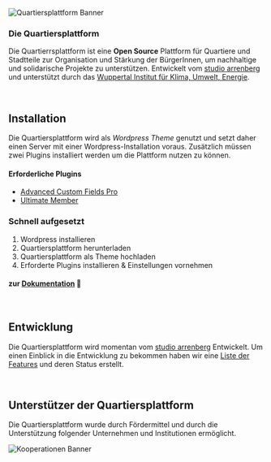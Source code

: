 ![Quartiersplattform Banner](https://github.com/studio-arrenberg/quartiersplattform/raw/main/.github/assets/quartiersplattform-banner-02.jpg)

### Die Quartiersplattform
Die Quartierrsplattform ist eine **Open Source** Plattform für Quartiere und Stadtteile zur Organisation und Stärkung der BürgerInnen, um nachhaltige und solidarische Projekte zu unterstützen. Entwickelt vom [studio arrenberg](https://arrenberg.studio)
und unterstützt durch das [Wuppertal Institut für Klima, Umwelt, Energie](https://wupperinst.org/p/wi/p/s/pd/921/).

<!-- ## Inhaltsübersicht
- Einleitung
  - Mission (Lizienz)
  - Features
- Installation
  - Anforderungen
  - Schritte
- Unterstützer -->

<br>

<!-- 
![Feature 1](https://github.com/studio-arrenberg/quartiersplattform/raw/main/.github/assets/banner-feature-1.png)
<br>

![Feature 2](https://github.com/studio-arrenberg/quartiersplattform/raw/main/.github/assets/banner-feature-2.png)
<br>

![Feature 3](https://github.com/studio-arrenberg/quartiersplattform/raw/main/.github/assets/banner-feature-3.png) 
-->


<!-- ## Features -->
<!-- Die Quartiersplattform ... -->

<!-- #### Featues (in bildern)
- Quartiersinformationen aufzeichnen (cards geschichten/karte/Über) (projekte/nachrichten/veranstaltungen)
- BürgerInnen vernetzten (Hutträger/kontaktieren) (Diskussion/Umfrage)
- Zugang zur Kommunalpolitik vereinfachen und Bürgerbeteiligung stärken (BV) -->


## Installation
Die Quartiersplattform wird als *Wordpress Theme* genutzt und setzt daher einen Server mit einer Wordpress-Installation voraus. Zusätzlich müssen zwei Plugins installiert werden um die Plattform nutzen zu können. 
#### Erforderliche Plugins
- [Advanced Custom Fields Pro](https://de.wordpress.org/plugins/advanced-custom-fields/)
- [Ultimate Member](https://de.wordpress.org/plugins/ultimate-member/)

### Schnell aufgesetzt
1. Wordpress installieren
2. Quartiersplattform herunterladen
3. Quartiersplattform als Theme hochladen
4. Erforderte Plugins installieren & Einstellungen vornehmen

#### zur [Dokumentation](https://github.com/studio-arrenberg/quartiersplattform/blob/main/documentation/documentation.md) 📑

<!-- ## Beispiele
Die Quartiersplattform wird von folgenden Quartieren und Stadtteilen genutzt.
* Arrenberg in Wuppertal
* Langerfled in Wuppertal -->

<br>

## Entwicklung
Die Quartiersplattform wird momentan vom [studio arrenberg](https://arrenberg.studio) Entwickelt. Um einen Einblick in die Entwicklung zu bekommen haben wir eine [Liste der Features](https://github.com/studio-arrenberg/quartiersplattform/blob/main/setup/development-status.md) und deren Status erstellt. 

<br>

## Unterstützer der Quartiersplattform
Die Quartiersplattform wurde durch Fördermittel und durch die Unterstützung folgender Unternehmen und Institutionen ermöglicht.

![Kooperationen Banner](https://github.com/studio-arrenberg/quartiersplattform/raw/main/.github/assets/kooperations-banner-01.png)